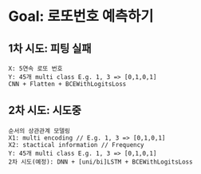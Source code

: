 # Goal: 로또번호 예측하기
## 1차 시도: 피팅 실패
```
X: 5연속 로또 번호
Y: 45개 multi class E.g. 1, 3 => [0,1,0,1]
CNN + Flatten + BCEWithLogitsLoss
```
## 2차 시도: 시도중
```
순서의 상관관계 모델링
X1: multi encoding // E.g. 1, 3 => [0,1,0,1]
X2: stactical information // Frequency
Y: 45개 multi class E.g. 1, 3 => [0,1,0,1]
2차 시도(예정): DNN + [uni/bi]LSTM + BCEWithLogitsLoss
```

